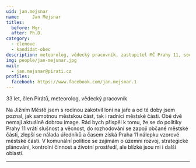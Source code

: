 ```yaml
---
uid: jan.mejsnar
name:     Jan Mejsnar
titles:
  before: Mgr.
  after: Ph.D.
category:
  - clenove
  - kandidat-obec
description: meteorolog, vědecký pracovník, zastupitel MČ Prahy 11, sociální a zdravotní věci, životní prostředí
img: people/jan-mejsnar.jpg
mail:
  - jan.mejsnar@pirati.cz
profiles:
  facebook: https://www.facebook.com/jan.mejsnar.1
---
```


33 let, člen Pirátů, meteorolog, vědecký pracovník

Na Jižním Městě jsem s rodinou zakotvil loni na jaře a od té doby jsem poznal, jak samotnou městskou část, tak i radnici městské části. Obě dvě nemají aktuálně dobrou image. Rád bych přispěl k tomu, že se do politiky Prahy 11 vrátí slušnost a věcnost, do rozhodování se zapojí občané městské části, zlepší se nálada úředníků a časem získá Praha 11 nálepku vzorové městské části. V komunální politice se zajímám o územní rozvoj, strategické plánování, kontrolní činnost a životní prostředí, ale blízké jsou mi i další oblasti.



---
